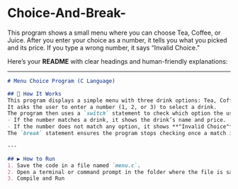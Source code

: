 # Choice-And-Break-
This program shows a small menu where you can choose Tea, Coffee, or Juice. After you enter your choice as a number, it tells you what you picked and its price. If you type a wrong number, it says “Invalid Choice.”

Here’s your **README** with clear headings and human-friendly explanations:

---

````markdown
# Menu Choice Program (C Language)

## 📌 How It Works
This program displays a simple menu with three drink options: Tea, Coffee, and Juice.  
It asks the user to enter a number (1, 2, or 3) to select a drink.  
The program then uses a `switch` statement to check which option the user chose:  
- If the number matches a drink, it shows the drink’s name and price.  
- If the number does not match any option, it shows **"Invalid Choice"**.  
The `break` statement ensures the program stops checking once a match is found.

---

## ▶ How to Run
1. Save the code in a file named `menu.c`.  
2. Open a terminal or command prompt in the folder where the file is saved.  
3. Compile and Run  
  

